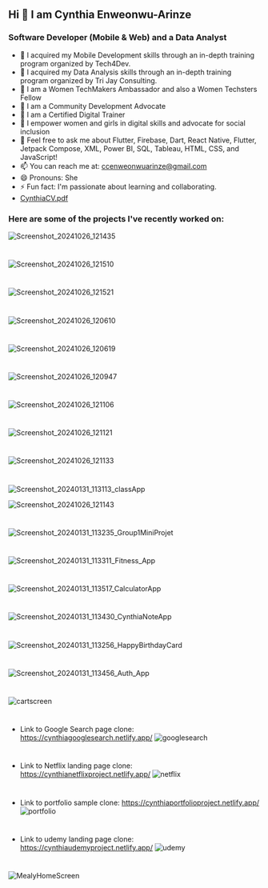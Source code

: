 
## Hi 👋 I am Cynthia Enweonwu-Arinze
### Software Developer (Mobile & Web) and a Data Analyst

- 🔭 I acquired my Mobile Development skills through an in-depth training program organized by Tech4Dev.
- 🔭 I acquired my Data Analysis skills through an in-depth training program organized by Tri Jay Consulting.
- 🔭 I am a Women TechMakers Ambassador and also a Women Techsters Fellow
- 🔭 I am a Community Development Advocate
- 🔭 I am a Certified Digital Trainer
- 🔭 I empower women and girls in digital skills and advocate for social inclusion
- 💬 Feel free to ask me about Flutter, Firebase, Dart, React Native, Flutter, Jetpack Compose, XML, Power BI, SQL, Tableau, HTML, CSS, and JavaScript!
- 📫 You can reach me at: ccenweonwuarinze@gmail.com
- 😄 Pronouns: She
- ⚡ Fun fact: I'm passionate about learning and collaborating.
- [CynthiaCV.pdf](https://drive.google.com/file/d/1Rzkb-oTcMIh30Q0vBrdcKmybLiigZl74/view?usp=sharing)

### Here are some of the projects I've recently worked on:
![Screenshot_20241026_121435](https://github.com/user-attachments/assets/a69767bf-dd30-4937-ad9f-3c899b55fe77)
#
![Screenshot_20241026_121510](https://github.com/user-attachments/assets/4361e44f-725e-4dc3-a9ae-01f0fb9132e7)
#
![Screenshot_20241026_121521](https://github.com/user-attachments/assets/75b5e713-d298-4484-bbad-151cb55e0a64)
#
![Screenshot_20241026_120610](https://github.com/user-attachments/assets/05abf2cb-ba21-4cff-a3ea-f0cda47216c6)
#
![Screenshot_20241026_120619](https://github.com/user-attachments/assets/9742727e-8be5-4e20-8fb6-eebb2fd51c4e)
#
![Screenshot_20241026_120947](https://github.com/user-attachments/assets/dbb6f646-aff3-4fe1-b29b-8db7d30d826d)
#
![Screenshot_20241026_121106](https://github.com/user-attachments/assets/2c57d5dc-4979-43d3-9366-832af23916e3)
#
![Screenshot_20241026_121121](https://github.com/user-attachments/assets/318f6935-1bae-4bc8-a323-0d0edf1a7f63)
#
![Screenshot_20241026_121133](https://github.com/user-attachments/assets/2a18fcaf-9cf4-4689-a208-601d766b5a78)
#
![Screenshot_20240131_113113_classApp](https://github.com/user-attachments/assets/076b32ef-f24a-49fc-8784-8f0c3d6f4e0b)

![Screenshot_20241026_121143](https://github.com/user-attachments/assets/c9ce1a2f-6264-4d93-9305-35cab64578b5)
#
![Screenshot_20240131_113235_Group1MiniProjet](https://github.com/user-attachments/assets/055c02cf-402c-4a1f-b081-baac6ae86063)
#
![Screenshot_20240131_113311_Fitness_App](https://github.com/user-attachments/assets/a829c09d-56c1-4589-a608-e674b161a2d6)
#
![Screenshot_20240131_113517_CalculatorApp](https://github.com/user-attachments/assets/5a96cc58-57fb-414d-a7b1-1012551b467f)
#
![Screenshot_20240131_113430_CynthiaNoteApp](https://github.com/user-attachments/assets/57083763-31fc-46a6-a458-827febe8ac71)
#
![Screenshot_20240131_113256_HappyBirthdayCard](https://github.com/user-attachments/assets/58335b78-5f4d-41d5-9f52-eaca5032a2fe)
#
![Screenshot_20240131_113456_Auth_App](https://github.com/user-attachments/assets/d844cd7f-43d5-427c-a24d-bad2de2ab803)
#
![cartscreen](https://github.com/user-attachments/assets/89b440f6-60e2-4df7-b07c-53d0c871f4bd)
#
- Link to Google Search page clone:  https://cynthiagooglesearch.netlify.app/
![googlesearch](https://github.com/user-attachments/assets/affb2665-64cc-4fa7-852c-d16c9cc84893)
#
- Link to Netflix landing page clone:  https://cynthianetflixproject.netlify.app/
![netflix](https://github.com/user-attachments/assets/c7c553e9-76db-4d8b-b0d1-96b55583de77)
#
- Link to portfolio sample clone:  https://cynthiaportfolioproject.netlify.app/
![portfolio](https://github.com/user-attachments/assets/f6fcd21e-73a2-467b-95e0-4521ddcaf530)
#
- Link to udemy landing page clone:   https://cynthiaudemyproject.netlify.app/
![udemy](https://github.com/user-attachments/assets/9f5873d7-db5e-46f1-8aee-64dc082b703d)
#
![MealyHomeScreen](https://github.com/user-attachments/assets/9cf24266-d873-4391-a695-81e5f5f9f0bb)

